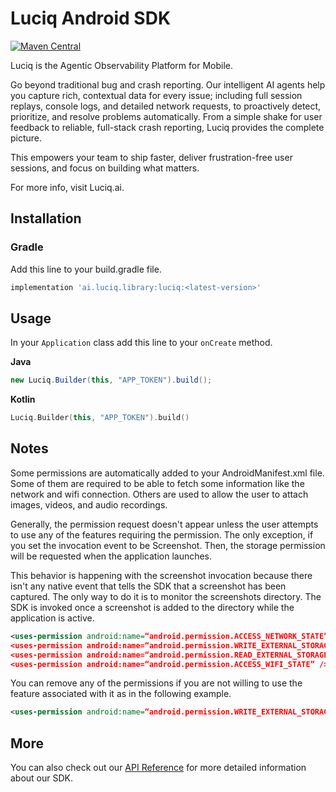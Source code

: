 # Luciq Android SDK

[![Maven Central](https://img.shields.io/maven-central/v/ai.luciq.library/luciq.svg?label=Maven%20Central)](https://search.maven.org/search?q=g:%22ai.luciq.library%22%20AND%20a:%22luciq%22)

Luciq is the Agentic Observability Platform for Mobile.

Go beyond traditional bug and crash reporting. Our intelligent AI agents help you capture rich, contextual data for every issue; including full session replays, console logs, and detailed network requests, to proactively detect, prioritize, and resolve problems automatically. From a simple shake for user feedback to reliable, full-stack crash reporting, Luciq provides the complete picture.

This empowers your team to ship faster, deliver frustration-free user sessions, and focus on building what matters.

For more info, visit Luciq.ai.

## Installation

### Gradle

Add this line to your build.gradle file.

```groovy
implementation 'ai.luciq.library:luciq:<latest-version>'
```

## Usage

In your `Application` class add this line to your `onCreate` method.

**Java**
```java
new Luciq.Builder(this, "APP_TOKEN").build();
```
**Kotlin**
```kotlin
Luciq.Builder(this, "APP_TOKEN").build()
```

## Notes

Some permissions are automatically added to your AndroidManifest.xml file. Some of them are required to be able to fetch some information like the network and wifi connection. Others are used to allow the user to attach images, videos, and audio recordings.

Generally, the permission request doesn't appear unless the user attempts to use any of the features requiring the permission. The only exception, if you set the invocation event to be Screenshot. Then, the storage permission will be requested when the application launches.

This behavior is happening with the screenshot invocation because there isn't any native event that tells the SDK that a screenshot has been captured. The only way to do it is to monitor the screenshots directory. The SDK is invoked once a screenshot is added to the directory while the application is active.

```xml
<uses-permission android:name=“android.permission.ACCESS_NETWORK_STATE” />
<uses-permission android:name=“android.permission.WRITE_EXTERNAL_STORAGE” />
<uses-permission android:name=“android.permission.READ_EXTERNAL_STORAGE” />
<uses-permission android:name=“android.permission.ACCESS_WIFI_STATE” />
```

You can remove any of the permissions if you are not willing to use the feature associated with it as in the following example.

```xml
<uses-permission android:name=“android.permission.WRITE_EXTERNAL_STORAGE” tools:node=“remove”/>
```

## More

You can also check out our [API Reference](https://docs.luciq.ai/reference) for more detailed information about our SDK.
